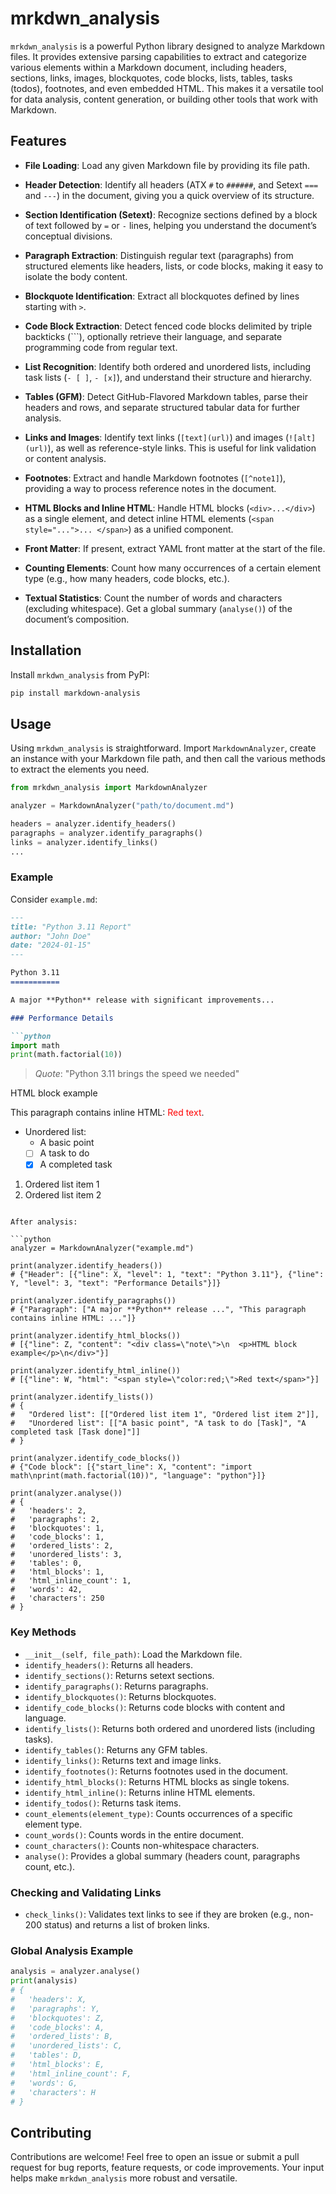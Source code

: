 # mrkdwn_analysis

`mrkdwn_analysis` is a powerful Python library designed to analyze Markdown files. It provides extensive parsing capabilities to extract and categorize various elements within a Markdown document, including headers, sections, links, images, blockquotes, code blocks, lists, tables, tasks (todos), footnotes, and even embedded HTML. This makes it a versatile tool for data analysis, content generation, or building other tools that work with Markdown.

## Features

- **File Loading**: Load any given Markdown file by providing its file path.

- **Header Detection**: Identify all headers (ATX `#` to `######`, and Setext `===` and `---`) in the document, giving you a quick overview of its structure.

- **Section Identification (Setext)**: Recognize sections defined by a block of text followed by `=` or `-` lines, helping you understand the document’s conceptual divisions.

- **Paragraph Extraction**: Distinguish regular text (paragraphs) from structured elements like headers, lists, or code blocks, making it easy to isolate the body content.

- **Blockquote Identification**: Extract all blockquotes defined by lines starting with `>`.

- **Code Block Extraction**: Detect fenced code blocks delimited by triple backticks (```), optionally retrieve their language, and separate programming code from regular text.

- **List Recognition**: Identify both ordered and unordered lists, including task lists (`- [ ]`, `- [x]`), and understand their structure and hierarchy.

- **Tables (GFM)**: Detect GitHub-Flavored Markdown tables, parse their headers and rows, and separate structured tabular data for further analysis.

- **Links and Images**: Identify text links (`[text](url)`) and images (`![alt](url)`), as well as reference-style links. This is useful for link validation or content analysis.

- **Footnotes**: Extract and handle Markdown footnotes (`[^note1]`), providing a way to process reference notes in the document.

- **HTML Blocks and Inline HTML**: Handle HTML blocks (`<div>...</div>`) as a single element, and detect inline HTML elements (`<span style="...">... </span>`) as a unified component.

- **Front Matter**: If present, extract YAML front matter at the start of the file.

- **Counting Elements**: Count how many occurrences of a certain element type (e.g., how many headers, code blocks, etc.).

- **Textual Statistics**: Count the number of words and characters (excluding whitespace). Get a global summary (`analyse()`) of the document’s composition.

## Installation

Install `mrkdwn_analysis` from PyPI:

```bash
pip install markdown-analysis
```

## Usage

Using `mrkdwn_analysis` is straightforward. Import `MarkdownAnalyzer`, create an instance with your Markdown file path, and then call the various methods to extract the elements you need.

```python
from mrkdwn_analysis import MarkdownAnalyzer

analyzer = MarkdownAnalyzer("path/to/document.md")

headers = analyzer.identify_headers()
paragraphs = analyzer.identify_paragraphs()
links = analyzer.identify_links()
...
```

### Example

Consider `example.md`:

```markdown
---
title: "Python 3.11 Report"
author: "John Doe"
date: "2024-01-15"
---

Python 3.11
===========

A major **Python** release with significant improvements...

### Performance Details

```python
import math
print(math.factorial(10))
```

> *Quote*: "Python 3.11 brings the speed we needed"

<div class="note">
  <p>HTML block example</p>
</div>

This paragraph contains inline HTML: <span style="color:red;">Red text</span>.

- Unordered list:
  - A basic point
  - [ ] A task to do
  - [x] A completed task

1. Ordered list item 1
2. Ordered list item 2
```

After analysis:

```python
analyzer = MarkdownAnalyzer("example.md")

print(analyzer.identify_headers())
# {"Header": [{"line": X, "level": 1, "text": "Python 3.11"}, {"line": Y, "level": 3, "text": "Performance Details"}]}

print(analyzer.identify_paragraphs())
# {"Paragraph": ["A major **Python** release ...", "This paragraph contains inline HTML: ..."]}

print(analyzer.identify_html_blocks())
# [{"line": Z, "content": "<div class=\"note\">\n  <p>HTML block example</p>\n</div>"}]

print(analyzer.identify_html_inline())
# [{"line": W, "html": "<span style=\"color:red;\">Red text</span>"}]

print(analyzer.identify_lists())
# {
#   "Ordered list": [["Ordered list item 1", "Ordered list item 2"]],
#   "Unordered list": [["A basic point", "A task to do [Task]", "A completed task [Task done]"]]
# }

print(analyzer.identify_code_blocks())
# {"Code block": [{"start_line": X, "content": "import math\nprint(math.factorial(10))", "language": "python"}]}

print(analyzer.analyse())
# {
#   'headers': 2,
#   'paragraphs': 2,
#   'blockquotes': 1,
#   'code_blocks': 1,
#   'ordered_lists': 2,
#   'unordered_lists': 3,
#   'tables': 0,
#   'html_blocks': 1,
#   'html_inline_count': 1,
#   'words': 42,
#   'characters': 250
# }
```

### Key Methods

- `__init__(self, file_path)`: Load the Markdown file.
- `identify_headers()`: Returns all headers.
- `identify_sections()`: Returns setext sections.
- `identify_paragraphs()`: Returns paragraphs.
- `identify_blockquotes()`: Returns blockquotes.
- `identify_code_blocks()`: Returns code blocks with content and language.
- `identify_lists()`: Returns both ordered and unordered lists (including tasks).
- `identify_tables()`: Returns any GFM tables.
- `identify_links()`: Returns text and image links.
- `identify_footnotes()`: Returns footnotes used in the document.
- `identify_html_blocks()`: Returns HTML blocks as single tokens.
- `identify_html_inline()`: Returns inline HTML elements.
- `identify_todos()`: Returns task items.
- `count_elements(element_type)`: Counts occurrences of a specific element type.
- `count_words()`: Counts words in the entire document.
- `count_characters()`: Counts non-whitespace characters.
- `analyse()`: Provides a global summary (headers count, paragraphs count, etc.).

### Checking and Validating Links

- `check_links()`: Validates text links to see if they are broken (e.g., non-200 status) and returns a list of broken links.

### Global Analysis Example

```python
analysis = analyzer.analyse()
print(analysis)
# {
#   'headers': X,
#   'paragraphs': Y,
#   'blockquotes': Z,
#   'code_blocks': A,
#   'ordered_lists': B,
#   'unordered_lists': C,
#   'tables': D,
#   'html_blocks': E,
#   'html_inline_count': F,
#   'words': G,
#   'characters': H
# }
```

## Contributing

Contributions are welcome! Feel free to open an issue or submit a pull request for bug reports, feature requests, or code improvements. Your input helps make `mrkdwn_analysis` more robust and versatile.
